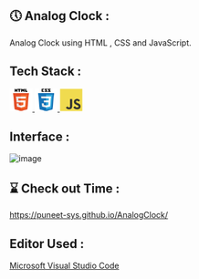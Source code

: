 ## :clock5: Analog Clock : 

Analog Clock using HTML , CSS and JavaScript.

## Tech Stack :

<p align="left">  
<a href="https://www.w3schools.com/html/" target="_blank" rel="noreferrer">
<img src="https://raw.githubusercontent.com/devicons/devicon/master/icons/html5/html5-original-wordmark.svg" alt="html5" width="40" height="40"/> </a> 
<a href="https://www.w3schools.com/css/" target="_blank" rel="noreferrer"> 
<img src="https://raw.githubusercontent.com/devicons/devicon/master/icons/css3/css3-original-wordmark.svg" alt="css3" width="40" height="40"/> </a>  
<a href="https://www.w3schools.com/js/" target="_blank" rel="noreferrer">
<img src="https://raw.githubusercontent.com/devicons/devicon/master/icons/javascript/javascript-original.svg" alt="javascript" width="40" height="40"/> </a> </p>

## Interface : 

![image](https://user-images.githubusercontent.com/86190033/168542779-4cbc054a-677c-42f9-9758-fc874ec7f074.png)

## :hourglass: Check out Time :

https://puneet-sys.github.io/AnalogClock/

## Editor Used :

<a href="https://visualstudio.microsoft.com/" target="_blank" rel="noreferrer"> Microsoft Visual Studio Code </a> 
